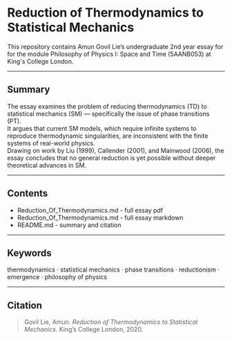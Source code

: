 # Reduction of Thermodynamics to Statistical Mechanics

This repository contains Amun Govil Lie’s undergraduate 2nd year essay for for the module Philosophy of Physics I: Space and Time (5AANB053) at King's College London.

---

## Summary

The essay examines the problem of reducing thermodynamics (TD) to statistical mechanics (SM) — specifically the issue of phase transitions (PT).  
It argues that current SM models, which require infinite systems to reproduce thermodynamic singularities, are inconsistent with the finite systems of real-world physics.  
Drawing on work by Liu (1999), Callender (2001), and Mainwood (2006), the essay concludes that no general reduction is yet possible without deeper theoretical advances in SM.

---

## Contents
- Reduction_Of_Thermodynamics.md - full essay pdf
- Reduction_Of_Thermodynamics.md - full essay markdown
- README.md - summary and citation  

---

## Keywords
thermodynamics · statistical mechanics · phase transitions · reductionism · emergence · philosophy of physics

---

## Citation

> Govil Lie, Amun. *Reduction of Thermodynamics to Statistical Mechanics.* King’s College London, 2020.

